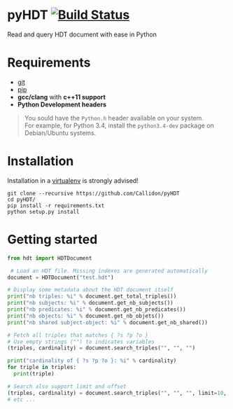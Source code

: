 # pyHDT [![Build Status](https://travis-ci.org/Callidon/pyHDT.svg?branch=master)](https://travis-ci.org/Callidon/pyHDT)

Read and query HDT document with ease in Python

# Requirements

* [git](https://git-scm.com/)
* [pip](https://pip.pypa.io/en/stable/)
* **gcc/clang** with **c++11 support**
* **Python Development headers**
> You sould have the `Python.h` header available on your system.   
> For example, for Python 3.4, install the `python3.4-dev` package on Debian/Ubuntu systems.

# Installation

Installation in a [virtualenv](https://virtualenv.pypa.io/en/stable/) is strongly advised!

```
git clone --recursive https://github.com/Callidon/pyHDT
cd pyHDT/
pip install -r requirements.txt
python setup.py install
```

# Getting started

```python
from hdt import HDTDocument

 # Load an HDT file. Missing indexes are generated automatically
document = HDTDocument("test.hdt")

# Display some metadata about the HDT document itself
print("nb triples: %i" % document.get_total_triples())
print("nb subjects: %i" % document.get_nb_subjects())
print("nb predicates: %i" % document.get_nb_predicates())
print("nb objects: %i" % document.get_nb_objets())
print("nb shared subject-object: %i" % document.get_nb_shared())

# Fetch all triples that matches { ?s ?p ?o }
# Use empty strings ("") to indicates variables
(triples, cardinality) = document.search_triples("", "", "")

print("cardinality of { ?s ?p ?o }: %i" % cardinality)
for triple in triples:
  print(triple)

# Search also support limit and offset
(triples, cardinality) = document.search_triples("", "", "", limit=10, offset=100)
# etc ...
```
